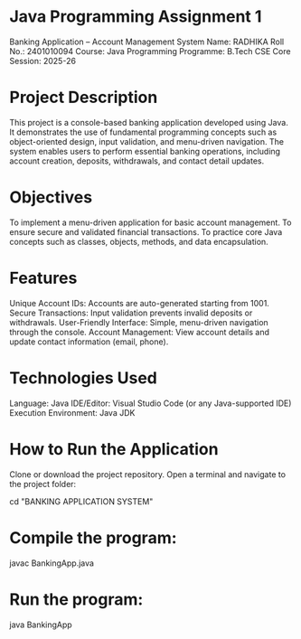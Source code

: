 # Java Programming Assignment 1

Banking Application – Account Management System
Name: RADHIKA
Roll No.: 2401010094
Course: Java Programming
Programme: B.Tech CSE Core
Session: 2025-26

# Project Description

This project is a console-based banking application developed using Java.
It demonstrates the use of fundamental programming concepts such as object-oriented design, input validation, and menu-driven navigation.
The system enables users to perform essential banking operations, including account creation, deposits, withdrawals, and contact detail updates.

# Objectives

To implement a menu-driven application for basic account management.
To ensure secure and validated financial transactions.
To practice core Java concepts such as classes, objects, methods, and data encapsulation.

# Features

Unique Account IDs: Accounts are auto-generated starting from 1001.
Secure Transactions: Input validation prevents invalid deposits or withdrawals.
User-Friendly Interface: Simple, menu-driven navigation through the console.
Account Management: View account details and update contact information (email, phone).

# Technologies Used

Language: Java
IDE/Editor: Visual Studio Code (or any Java-supported IDE)
Execution Environment: Java JDK

# How to Run the Application

Clone or download the project repository.
Open a terminal and navigate to the project folder:

cd "BANKING APPLICATION SYSTEM"  


# Compile the program:

javac BankingApp.java  


# Run the program:

java BankingApp  
